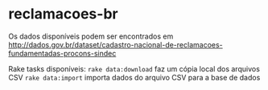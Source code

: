 reclamacoes-br
==============

Os dados disponíveis podem ser encontrados em <http://dados.gov.br/dataset/cadastro-nacional-de-reclamacoes-fundamentadas-procons-sindec>

Rake tasks disponíveis: 
`rake data:download` faz um cópia local dos arquivos CSV
`rake data:import` importa dados do arquivo CSV para a base de dados
